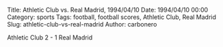 Title: Athletic Club vs. Real Madrid, 1994/04/10
Date: 1994/04/10 00:00
Category: sports
Tags: football, football scores, Athletic Club, Real Madrid
Slug: athletic-club-vs-real-madrid
Author: carbonero


Athletic Club 2 - 1 Real Madrid
